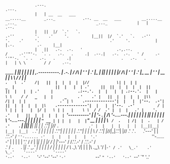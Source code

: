                                                                                                                                                                                                                                                                      
                 .---.                                                                                                                                                                                                        .---.                                  
                 |   | __  __   ___                                                    __.....__        _..._            .--. __  __   ___         __.....__        _..._                                   _..._             |   |                    .--.          
                 |   ||  |/  `.'   `.                                              .-''         '.    .'     '.          |__||  |/  `.'   `.   .-''         '.    .'     '.                               .'     '.           |   |.-.          .-     |__|          
                 |   ||   .-.  .-.   '               .-,.--.                      /     .-''"'-.  `. .   .-.   .     .|  .--.|   .-.  .-.   ' /     .-''"'-.  `. .   .-.   .     .|                      .   .-.   .          |   | \ \        / /     .--.          
   ____     _____|   ||  |  |  |  |  | ,.----------. |  .-. |                    /     /________\   \|  '   '  |   .' |_ |  ||  |  |  |  |  |/     /________\   \|  '   '  |   .' |_               __    |  '   '  |    __    |   |  \ \      / /      |  |          
  `.   \  .'    /|   ||  |  |  |  |  |//            \| |  | |                 _  |                  ||  |   |  | .'     ||  ||  |  |  |  |  ||                  ||  |   |  | .'     |           .:--.'.  |  |   |  | .:--.'.  |   |   \ \    / /   _   |  |     _    
    `.  `'    .' |   ||  |  |  |  |  |\\            /| |  | |               .' | \    .-------------'|  |   |  |'--.  .-'|  ||  |  |  |  |  |\    .-------------'|  |   |  |'--.  .-'          / |   \ | |  |   |  |/ |   \ | |   |    \ \  / /  .' |  |  |   .' |   
      '.    .'   |   ||  |  |  |  |  | `'----------' | |  '-               .   | /\    '-.____...---.|  |   |  |   |  |  |  ||  |  |  |  |  | \    '-.____...---.|  |   |  |   |  |            `" __ | | |  |   |  |`" __ | | |   |     \ `  /  .   | /|  |  .   | / 
      .'     `.  |   ||__|  |__|  |__|               | |                 .'.'| |// `.             .' |  |   |  |   |  |  |__||__|  |__|  |__|  `.             .' |  |   |  |   |  |             .'.''| | |  |   |  | .'.''| | |   |      \  / .'.'| |//|__|.'.'| |// 
    .'  .'`.   `.'---'                               | |               .'.'.-'  /    `''-...... -'   |  |   |  |   |  '.'                        `''-...... -'   |  |   |  |   |  '.'          / /   | |_|  |   |  |/ /   | |_'---'      / /.'.'.-'  /   .'.'.-'  /  
  .'   /    `.   `.                                  |_|               .'   \_.'                     |  |   |  |   |   /                                         |  |   |  |   |   /           \ \._,\ '/|  |   |  |\ \._,\ '/       |`-' / .'   \_.'    .'   \_.'   
 '----'       '----'                                                                                 '--'   '--'   `'-'                                          '--'   '--'   `'-'             `--'  `" '--'   '--' `--'  `"         '..'                           
